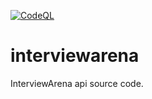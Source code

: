 [![CodeQL](https://github.com/infroid/interviewarena/actions/workflows/codeql-analysis.yml/badge.svg)](https://github.com/infroid/interviewarena/actions/workflows/codeql-analysis.yml)

# interviewarena
InterviewArena api source code.
